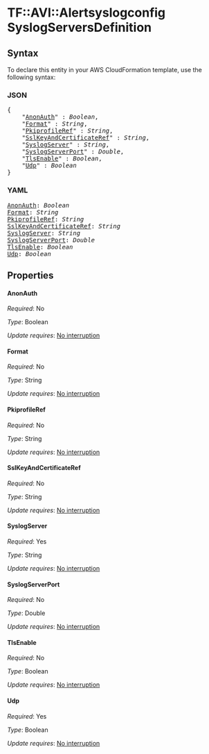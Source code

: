 # TF::AVI::Alertsyslogconfig SyslogServersDefinition

## Syntax

To declare this entity in your AWS CloudFormation template, use the following syntax:

### JSON

<pre>
{
    "<a href="#anonauth" title="AnonAuth">AnonAuth</a>" : <i>Boolean</i>,
    "<a href="#format" title="Format">Format</a>" : <i>String</i>,
    "<a href="#pkiprofileref" title="PkiprofileRef">PkiprofileRef</a>" : <i>String</i>,
    "<a href="#sslkeyandcertificateref" title="SslKeyAndCertificateRef">SslKeyAndCertificateRef</a>" : <i>String</i>,
    "<a href="#syslogserver" title="SyslogServer">SyslogServer</a>" : <i>String</i>,
    "<a href="#syslogserverport" title="SyslogServerPort">SyslogServerPort</a>" : <i>Double</i>,
    "<a href="#tlsenable" title="TlsEnable">TlsEnable</a>" : <i>Boolean</i>,
    "<a href="#udp" title="Udp">Udp</a>" : <i>Boolean</i>
}
</pre>

### YAML

<pre>
<a href="#anonauth" title="AnonAuth">AnonAuth</a>: <i>Boolean</i>
<a href="#format" title="Format">Format</a>: <i>String</i>
<a href="#pkiprofileref" title="PkiprofileRef">PkiprofileRef</a>: <i>String</i>
<a href="#sslkeyandcertificateref" title="SslKeyAndCertificateRef">SslKeyAndCertificateRef</a>: <i>String</i>
<a href="#syslogserver" title="SyslogServer">SyslogServer</a>: <i>String</i>
<a href="#syslogserverport" title="SyslogServerPort">SyslogServerPort</a>: <i>Double</i>
<a href="#tlsenable" title="TlsEnable">TlsEnable</a>: <i>Boolean</i>
<a href="#udp" title="Udp">Udp</a>: <i>Boolean</i>
</pre>

## Properties

#### AnonAuth

_Required_: No

_Type_: Boolean

_Update requires_: [No interruption](https://docs.aws.amazon.com/AWSCloudFormation/latest/UserGuide/using-cfn-updating-stacks-update-behaviors.html#update-no-interrupt)

#### Format

_Required_: No

_Type_: String

_Update requires_: [No interruption](https://docs.aws.amazon.com/AWSCloudFormation/latest/UserGuide/using-cfn-updating-stacks-update-behaviors.html#update-no-interrupt)

#### PkiprofileRef

_Required_: No

_Type_: String

_Update requires_: [No interruption](https://docs.aws.amazon.com/AWSCloudFormation/latest/UserGuide/using-cfn-updating-stacks-update-behaviors.html#update-no-interrupt)

#### SslKeyAndCertificateRef

_Required_: No

_Type_: String

_Update requires_: [No interruption](https://docs.aws.amazon.com/AWSCloudFormation/latest/UserGuide/using-cfn-updating-stacks-update-behaviors.html#update-no-interrupt)

#### SyslogServer

_Required_: Yes

_Type_: String

_Update requires_: [No interruption](https://docs.aws.amazon.com/AWSCloudFormation/latest/UserGuide/using-cfn-updating-stacks-update-behaviors.html#update-no-interrupt)

#### SyslogServerPort

_Required_: No

_Type_: Double

_Update requires_: [No interruption](https://docs.aws.amazon.com/AWSCloudFormation/latest/UserGuide/using-cfn-updating-stacks-update-behaviors.html#update-no-interrupt)

#### TlsEnable

_Required_: No

_Type_: Boolean

_Update requires_: [No interruption](https://docs.aws.amazon.com/AWSCloudFormation/latest/UserGuide/using-cfn-updating-stacks-update-behaviors.html#update-no-interrupt)

#### Udp

_Required_: Yes

_Type_: Boolean

_Update requires_: [No interruption](https://docs.aws.amazon.com/AWSCloudFormation/latest/UserGuide/using-cfn-updating-stacks-update-behaviors.html#update-no-interrupt)

